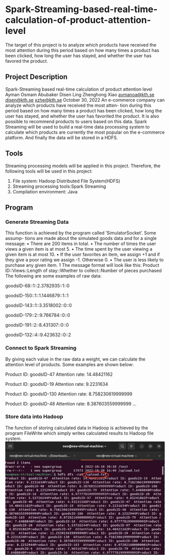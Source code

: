 # Spark-Streaming-based-real-time-calculation-of-product-attention-level
The target of this project is to analyze which products have received the most attention during this period based on how many times a product has been clicked, how long the user has stayed, and whether the user has favored the product.

## Project Description
Spark-Streaming based real-time calculation of product attention level
Ayman Osmam Abubaker Disen Ling Zhenghong Xiao
aymanoa@kth.se
disen@kth.se xzhe@kth.se
October 30, 2022
An e-commerce company can analyze which products have received the most atten- tion during this period based on how many times a product has been clicked, how long the user has stayed, and whether the user has favorited the product. It is also possible to recommend products to users based on this data. Spark Streaming will be used to build a real-time data processing system to calculate which products are currently the most popular on the e-commerce platform. And finally the data will be stored in a HDFS.
## Tools
Streaming processing models will be applied in this project. Therefore, the following tools will be used in this project:
1. File system: Hadoop Distributed File System(HDFS)
2. Streaming processing tools:Spark Streaming
3. Compilation environment: Java
## Program
### Generate Streaming Data
This function is achieved by the program called ’SimulatorSocket’. Some assump- tions are made about the simulated goods data and for a single message:
• There are 200 items in total.
• The number of times the user views a given item is at most 5.
• The time spent by the user viewing a given item is at most 10.
• If the user favorites an item, we assign +1 and if they give a poor rating we assign -1. Otherwise 0.
• The user is less likely to purchase any given item. 1
The message format will look like this:
Product ID::Views::Length of stay::Whether to collect::Number of pieces purchased The following are some examples of raw data:

goodsID-68::1::2.3782935::1::0

goodsID-150::1::1.1446879::1::1

goodsID-143::1::3.3518002::0::0

goodsID-179::2::9.766784::0::0

goodsID-191::2::8.431307::0::0

goodsID-132::4::9.423632::0::2

### Connect to Spark Streaming
By giving each value in the raw data a weight, we can calculate the attention level of products. Some examples are shown below:

Product ID: goodsID-47 Attention rate: 14.48421162

Product ID: goodsID-19 Attention rate: 9.2231634

Product ID: goodsID-130 Attention rate: 8.758230619999999

Product ID: goodsID-48 Attention rate: 8.387603559999999 ...

### Store data into Hadoop
The function of storing calculated data in Hadoop is achieved by the program FileWrite which simply writes calculated results to Hadoop file system.
![image](https://github.com/NeoForNew/Spark-Streaming-based-real-time-calculation-of-product-attention-level/blob/main/pic/result.jpg)

